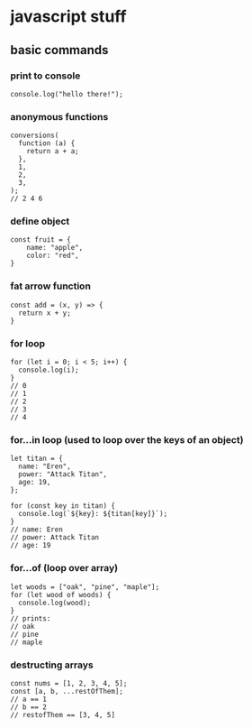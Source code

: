 # javascript stuff

## basic commands

### print to console
`console.log("hello there!");`

### anonymous functions
```
conversions(
  function (a) {
    return a + a;
  },
  1,
  2,
  3,
);
// 2 4 6
```

### define object
```
const fruit = {
    name: "apple",
    color: "red",
}
```

### fat arrow function
```
const add = (x, y) => {
  return x + y;
}
```


### for loop
```
for (let i = 0; i < 5; i++) {
  console.log(i);
}
// 0
// 1
// 2
// 3
// 4
```


### for...in loop (used to loop over the keys of an object)
```
let titan = {
  name: "Eren",
  power: "Attack Titan",
  age: 19,
};

for (const key in titan) {
  console.log(`${key}: ${titan[key]}`);
}
// name: Eren
// power: Attack Titan
// age: 19
```

### for...of (loop over array)
```
let woods = ["oak", "pine", "maple"];
for (let wood of woods) {
  console.log(wood);
}
// prints:
// oak
// pine
// maple
```

### destructing arrays
```
const nums = [1, 2, 3, 4, 5];
const [a, b, ...restOfThem];
// a == 1
// b == 2
// restofThem == [3, 4, 5]
